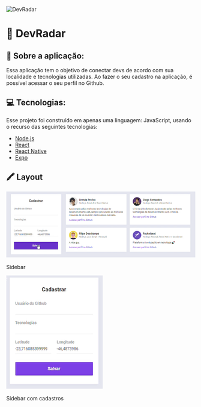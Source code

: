 ![DevRadar](https://github.com/Rocketseat/semana-omnistack-10/blob/master/.github/devradar.svg)

# 📡 DevRadar


## 🚀 Sobre a aplicação:

Essa aplicação tem o objetivo de conectar devs de acordo com sua localidade e tecnologias utilizadas. Ao fazer o seu cadastro na aplicação, é possível acessar o seu perfil no Github.

## 💻 Tecnologias:

Esse projeto foi construído em apenas uma linguagem: JavaScript, usando o recurso das seguintes tecnologias:

-   [Node.js](https://nodejs.org/en/)
-   [React](https://reactjs.org/)
-   [React Native](https://facebook.github.io/react-native/)
-   [Expo](https://expo.io/)



## 🖍 Layout

![DR](https://github.com/bprofiro/assets/blob/master/dev1.png)


Sidebar


![DR](https://github.com/bprofiro/assets/blob/master/dev.png)


Sidebar com cadastros
